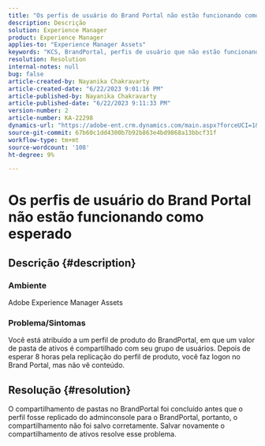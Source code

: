 ```yaml
---
title: "Os perfis de usuário do Brand Portal não estão funcionando como esperado"
description: Descrição
solution: Experience Manager
product: Experience Manager
applies-to: "Experience Manager Assets"
keywords: "KCS, BrandPortal, perfis de usuário que não estão funcionando"
resolution: Resolution
internal-notes: null
bug: false
article-created-by: Nayanika Chakravarty
article-created-date: "6/22/2023 9:01:16 PM"
article-published-by: Nayanika Chakravarty
article-published-date: "6/22/2023 9:11:33 PM"
version-number: 2
article-number: KA-22298
dynamics-url: "https://adobe-ent.crm.dynamics.com/main.aspx?forceUCI=1&pagetype=entityrecord&etn=knowledgearticle&id=74ac2ce9-3f11-ee11-8f6d-6045bd006d92"
source-git-commit: 67b60c1dd4300b7b92b863e4bd9868a13bbcf31f
workflow-type: tm+mt
source-wordcount: '108'
ht-degree: 9%

---
```


# Os perfis de usuário do Brand Portal não estão funcionando como esperado

## Descrição {#description}


### Ambiente

Adobe Experience Manager Assets

### Problema/Sintomas

Você está atribuído a um perfil de produto do BrandPortal, em que um valor de pasta de ativos é compartilhado com seu grupo de usuários. Depois de esperar 8 horas pela replicação do perfil de produto, você faz logon no Brand Portal, mas não vê conteúdo.


## Resolução {#resolution}


O compartilhamento de pastas no BrandPortal foi concluído antes que o perfil fosse replicado do adminconsole para o BrandPortal, portanto, o compartilhamento não foi salvo corretamente. Salvar novamente o compartilhamento de ativos resolve esse problema.
